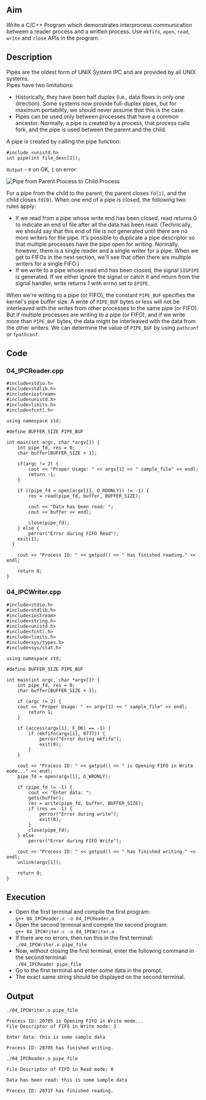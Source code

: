 ## Aim
Write a C/C++ Program which demonstrates interprocess communication between a reader process and a written process. Use `mkfifo`, `open`, `read`, `write` and `close` APIs in the program.

## Description
Pipes are the oldest form of UNIX System IPC and are provided by all UNIX systems.  
Pipes have two limitations:
* Historically, they have been half duplex (i.e., data flows in only one direction). Some systems now provide full-duplex pipes, but for maximum portability, we should never assume that this is the case.
* Pipes can be used only between processes that have a common ancestor. Normally, a pipe is created by a process, that process calls fork, and the pipe is used between the parent and the child.

A pipe is created by calling the pipe function:
```
#include <unistd.h>
int pipe(int file_desc[2]);
```

`Output` - `0` on OK, `1` on error

![Pipe from Parent Process to Child Process](https://github.com/fsmk/CS-VTU-Lab-Manual/raw/master/VTU/Sem6/USP_CD_Lab/04IpcFifoReader/pipe.png)


For a pipe from the child to the parent, the parent closes `fd[1]`, and the child closes `fd[0]`. When one end of a pipe is closed, the following two rules apply:
* If we read from a pipe whose write end has been closed, read returns 0 to indicate an end of file
after all the data has been read. (Technically, we should say that this end of file is not
generated until there are no more writers for the pipe. It's possible to duplicate a pipe
descriptor so that multiple processes have the pipe open for writing. Normally, however, there is
a single reader and a single writer for a pipe. When we get to FIFOs in the next section, we'll
see that often there are multiple writers for a single FIFO.)
* If we write to a pipe whose read end has been closed, the signal `SIGPIPE` is generated. If we
either ignore the signal or catch it and return from the signal handler, write returns 1 with
errno set to `EPIPE`.

When we're writing to a pipe (or FIFO), the constant `PIPE_BUF` specifies the kernel's pipe buffer size.
A write of `PIPE_BUF` bytes or less will not be interleaved with the writes from other processes to the
same pipe (or FIFO). But if multiple processes are writing to a pipe (or FIFO), and if we write more
than `PIPE_BUF` bytes, the data might be interleaved with the data from the other writers. We can
determine the value of `PIPE_BUF` by using `pathconf` or `fpathconf`.

## Code
### 04_IPCReader.cpp
```
#include<stdio.h>
#include<stdlib.h>
#include<iostream>
#include<unistd.h>
#include<limits.h>
#include<fcntl.h>

using namespace std;

#define BUFFER_SIZE PIPE_BUF

int main(int argc, char *argv[]) {
	int pipe_fd, res = 0;
	char buffer[BUFFER_SIZE + 1];

	if(argc != 2) {
		cout << "Proper Usage: " << argv[1] << " sample_file" << endl;
		return -1;
	}

	if ((pipe_fd = open(argv[1], O_RDONLY)) != -1) {
		res = read(pipe_fd, buffer, BUFFER_SIZE);

		cout << "Data has been read: ";
		cout << buffer << endl;

		close(pipe_fd);
	} else {
		perror("Error during FIFO Read");
    exit(1);
  }

	cout << "Process ID: " << getpid() << " has finished reading." << endl;

	return 0;
}
```

### 04_IPCWriter.cpp
```
#include<stdio.h>
#include<stdlib.h>
#include<iostream>
#include<string.h>
#include<unistd.h>
#include<fcntl.h>
#include<limits.h>
#include<sys/types.h>
#include<sys/stat.h>

using namespace std;

#define BUFFER_SIZE PIPE_BUF

int main(int argc, char *argv[]) {
	int pipe_fd, res = 0;
	char buffer[BUFFER_SIZE + 1];

	if (argc != 2) {
    cout << "Proper Usage: " << argv[1] << " sample_file" << endl;
		return 1;
	}

	if (access(argv[1], F_OK) == -1) {
		if (mkfifo(argv[1], 0777)) {
			perror("Error during mkfifo");
			exit(0);
		}
	}

	cout << "Process ID: " << getpid() << " is Opening FIFO in Write mode..." << endl;
	pipe_fd = open(argv[1], O_WRONLY);

	if (pipe_fd != -1) {
		cout << "Enter data: ";
		gets(buffer);
		res = write(pipe_fd, buffer, BUFFER_SIZE);
		if (res == -1) {
			perror("Error during write");
			exit(0);
		}
		close(pipe_fd);
	} else
		perror("Error during FIFO Write");

	cout << "Process ID: " << getpid() << " has finished writing." << endl;
	unlink(argv[1]);

	return 0;
}
```

## Execution
* Open the first terminal and compile the first program:  
`g++ 04_IPCReader.c -o 04_IPCReader.o`
* Open the second terminal and compile the second program:  
`g++ 04_IPCWriter.c -o 04_IPCWriter.o`
* If there are no errors, then run this in the first terminal:  
`./04_IPCWriter.o pipe_file`
* Now, without closing the first terminal, enter the following command in the second terminal:  
`./04_IPCReader pipe_file`
* Go to the first terminal and enter some data in the prompt.
* The exact same string should be displayed on the second terminal.

## Output
```
./04_IPCWriter.o pipe_file

Process ID: 20705 is Opening FIFO in Write mode...
File Descriptor of FIFO in Write mode: 3

Enter data: this is some sample data

Process ID: 20705 has finished writing.
```
```
./04_IPCReader.o pipe_file

File Descriptor of FIFO in Read mode: 0

Data has been read: this is some sample data

Process ID: 20717 has finished reading.
```
